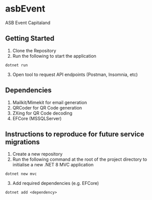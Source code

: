 # asbEvent
ASB Event Capitaland

## Getting Started
1. Clone the Repository
2. Run the following to start the application
   
```
dotnet run
```

3. Open tool to request API endpoints (Postman, Insomnia, etc)

## Dependencies
1. Mailkit/Mimekit for email generation
2. QRCoder for QR Code generation
3. ZXing for QR Code decoding
4. EFCore (MSSQLServer)

## Instructions to reproduce for future service migrations
1. Create a new repository
2. Run the following command at the root of the project directory to initialise a new .NET 8 MVC application

```
dotnet new mvc
```

3. Add required dependencies (e.g. EFCore)

```
dotnet add <dependency>
```


